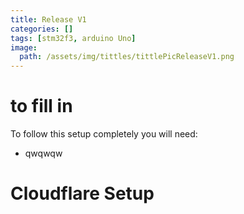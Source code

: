 ```yaml
---
title: Release V1
categories: []
tags: [stm32f3, arduino Uno]
image: 
  path: /assets/img/tittles/tittlePicReleaseV1.png
---
```

# to fill in
To follow this setup completely you will need:
- qwqwqw

# Cloudflare Setup


